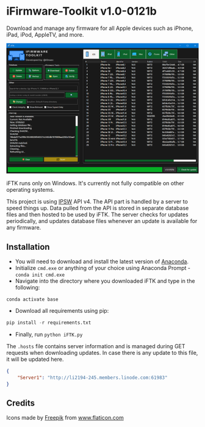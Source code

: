 # iFirmware-Toolkit v1.0-0121b
Download and manage any firmware for all Apple devices such as iPhone, iPad, iPod, AppleTV, and more.

<img src=".\\resources/01.png" alt="logo" width="700" hieght="700"/>

iFTK runs only on Windows. It's currently not fully compatible on other operating systems.

This project is using [IPSW](https://ipsw.me) API v4. The API part is handled by a server to speed things up. Data pulled from the API is stored in separate database files and then hosted to be used by iFTK. The server checks for updates periodically, and updates database files whenever an update is available for any firmware. 

## Installation

- You will need to download and install the latest version of [Anaconda](https://www.anaconda.com/).
- Initialize `cmd.exe` or anything of your choice using Anaconda Prompt - `conda init cmd.exe`
- Navigate into the directory where you downloaded iFTK and type in the following:
```batch
conda activate base
```
- Download all requirements using pip:
```python
pip install -r requirements.txt
```
- Finally, run `python iFTK.py` 

The `.hosts` file contains server information and is managed during GET requests when downloading updates. In case there is any update to this file,
it will be updated here.

```json
{
    "Server1": "http://li2194-245.members.linode.com:61983"
}
```
## Credits

<div>Icons made by <a href="https://www.freepik.com" title="Freepik">Freepik</a> from <a href="https://www.flaticon.com/" title="Flaticon">www.flaticon.com</a></div>
